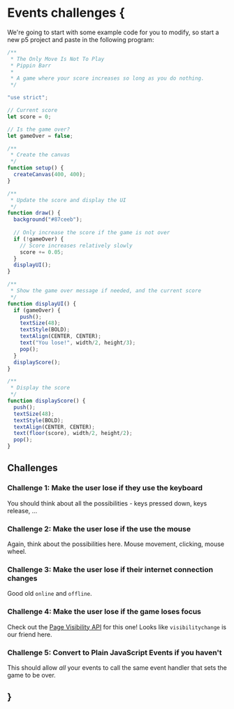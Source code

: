 # Events challenges {
   
We're going to start with some example code for you to modify, so start a new p5 project and paste in the following program:

```javascript
/**
 * The Only Move Is Not To Play
 * Pippin Barr
 *
 * A game where your score increases so long as you do nothing.
 */

"use strict";

// Current score
let score = 0;

// Is the game over?
let gameOver = false;

/**
 * Create the canvas
 */
function setup() {
  createCanvas(400, 400);
}

/**
 * Update the score and display the UI
 */
function draw() {
  background("#87ceeb");
  
  // Only increase the score if the game is not over
  if (!gameOver) {
    // Score increases relatively slowly
    score += 0.05;
  }
  displayUI();
}

/**
 * Show the game over message if needed, and the current score
 */
function displayUI() {
  if (gameOver) {
    push();
    textSize(48);
    textStyle(BOLD);
    textAlign(CENTER, CENTER);
    text("You lose!", width/2, height/3);
    pop();
  }
  displayScore();
}

/**
 * Display the score
 */
function displayScore() {
  push();
  textSize(48);
  textStyle(BOLD);
  textAlign(CENTER, CENTER);
  text(floor(score), width/2, height/2);
  pop();
}
```
    
## Challenges

### Challenge 1: Make the user lose if they use the keyboard

You should think about all the possibilities - keys pressed down, keys release, ...

### Challenge 2: Make the user lose if the use the mouse

Again, think about the possibilities here. Mouse movement, clicking, mouse wheel.

### Challenge 3: Make the user lose if their internet connection changes

Good old `online` and `offline`.

### Challenge 4: Make the user lose if the game loses focus

Check out the [Page Visibility API](https://developer.mozilla.org/en-US/docs/Web/API/Page_Visibility_API#examples) for this one! Looks like `visibilitychange` is our friend here.

### Challenge 5: Convert to Plain JavaScript Events if you haven't

This should allow *all* your events to call the same event handler that sets the game to be over.

## }